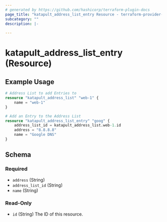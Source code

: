 ```yaml
---
# generated by https://github.com/hashicorp/terraform-plugin-docs
page_title: "katapult_address_list_entry Resource - terraform-provider-katapult"
subcategory: ""
description: |-
  
---
```


# katapult_address_list_entry (Resource)



## Example Usage

```terraform
# Address List to add Entries to 
resource "katapult_address_list" "web-1" {
    name = "web-1"
}

# Add an Entry to the Address List
resource "katapult_address_list_entry" "goog" {
    address_list_id = katapult_address_list.web-1.id
    address = "8.8.8.8"
    name = "Google DNS"
}
```

<!-- schema generated by tfplugindocs -->
## Schema

### Required

- `address` (String)
- `address_list_id` (String)
- `name` (String)

### Read-Only

- `id` (String) The ID of this resource.
